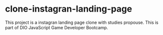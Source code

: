 # clone-instagran-landing-page
 This project is a instagran landing page clone with studies propouse. This is part of DIO JavaScript Game Developer Bootcamp.
